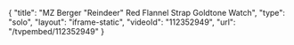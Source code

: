 {
    "title": "MZ Berger \"Reindeer\" Red Flannel Strap Goldtone Watch",
    "type": "solo",
    "layout": "iframe-static",
    "videoId": "112352949",
    "url": "\/tvpembed\/112352949"
}